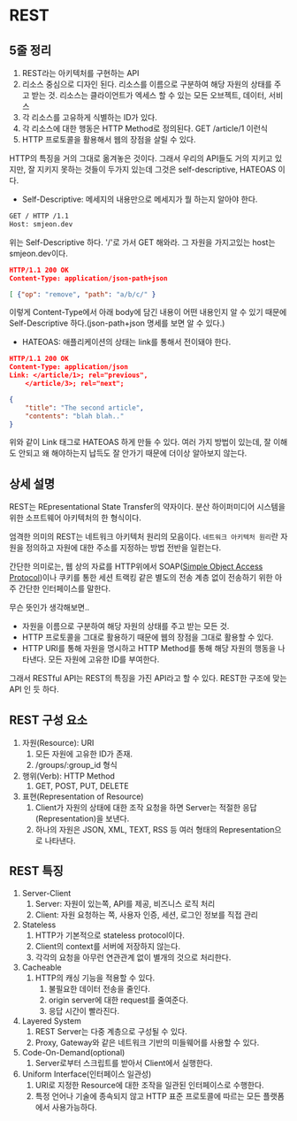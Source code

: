 # REST

## 5줄 정리

1. REST라는 아키텍처를 구현하는 API
2. 리소스 중심으로 디자인 된다. 리소스를 이름으로 구분하여 해당 자원의 상태를 주고 받는 것. 리소스는 클라이언트가 엑세스 할 수 있는 모든 오브젝트, 데이터, 서비스
3. 각 리소스를 고유하게 식별하는 ID가 있다.
4. 각 리소스에 대한 행동은 HTTP Method로 정의된다. GET /article/1 이런식
5. HTTP 프로토콜을 활용해서 웹의 장점을 살릴 수 있다.

HTTP의 특징을 거의 그대로 옮겨놓은 것이다. 그래서 우리의 API들도 거의 지키고 있지만, 잘 지키지 못하는 것들이 두가지 있는데 그것은 self-descriptive, HATEOAS 이다.

- Self-Descriptive: 메세지의 내용만으로 메세지가 뭘 하는지 알아야 한다.

```html
GET / HTTP /1.1
Host: smjeon.dev
```

위는 Self-Descriptive 하다. '/'로 가서 GET 해와라. 그 자원을 가지고있는 host는 smjeon.dev이다.

```json
HTTP/1.1 200 OK
Content-Type: application/json-path+json  

[ {"op": "remove", "path": "a/b/c/" }
```

이렇게 Content-Type에서 아래 body에 담긴 내용이 어떤 내용인지 알 수 있기 때문에 Self-Descriptive 하다.(json-path+json 명세를 보면 알 수 있다.)

- HATEOAS: 애플리케이션의 상태는 link를 통해서 전이돼야 한다.

```json
HTTP/1.1 200 OK
Content-Type: application/json
Link: </article/1>; rel="previous",
    </article/3>; rel="next";

{
    "title": "The second article",
    "contents": "blah blah.."
}
```

위와 같이 Link 태그로 HATEOAS 하게 만들 수 있다. 여러 가지 방법이 있는데, 잘 이해도 안되고 왜 해야하는지 납득도 잘 안가기 때문에 더이상 알아보지 않는다.

## 상세 설명

REST는 REpresentational State Transfer의 약자이다. 분산 하이퍼미디어 시스템을 위한 소프트웨어 아키텍처의 한 형식이다.

엄격한 의미의 REST는 네트워크 아키텍처 원리의 모음이다. `네트워크 아키텍처 원리`란 자원을 정의하고 자원에 대한 주소를 지정하는 방법 전반을 일컫는다.

간단한 의미로는, 웹 상의 자료를 HTTP위에서 SOAP([Simple Object Access Protocol](https://ko.wikipedia.org/wiki/SOAP))이나 쿠키를 통한 세션 트랙킹 같은 별도의 전송 계층 없이 전송하기 위한 아주 간단한 인터페이스를 말한다.

무슨 뜻인가 생각해보면..

- 자원을 이름으로 구분하여 해당 자원의 상태를 주고 받는 모든 것.
- HTTP 프로토콜을 그대로 활용하기 때문에 웹의 장점을 그대로 활용할 수 있다.
- HTTP URI를 통해 자원을 명시하고 HTTP Method를 통해 해당 자원의 행동을 나타낸다. 모든 자원에 고유한 ID를 부여한다.

그래서 RESTful API는 REST의 특징을 가진 API라고 할 수 있다. REST한 구조에 맞는 API 인 듯 하다.

## REST 구성 요소

1. 자원(Resource): URI
   1. 모든 자원에 고유한 ID가 존재.
   2. /groups/:group_id 형식
2. 행위(Verb): HTTP Method
   1. GET, POST, PUT, DELETE
3. 표현(Representation of Resource)
   1. Client가 자원의 상태에 대한 조작 요청을 하면 Server는 적절한 응답(Representation)을 보낸다.
   2. 하나의 자원은 JSON, XML, TEXT, RSS 등 여러 형태의 Representation으로 나타낸다.

## REST 특징

1. Server-Client
   1. Server: 자원이 있는쪽, API를 제공, 비즈니스 로직 처리
   2. Client: 자원 요청하는 쪽, 사용자 인증, 세션, 로그인 정보를 직접 관리
2. Stateless
   1. HTTP가 기본적으로 stateless protocol이다.
   2. Client의 context를 서버에 저장하지 않는다.
   3. 각각의 요청을 아무런 연관관계 없이 별개의 것으로 처리한다.
3. Cacheable
   1. HTTP의 캐싱 기능을 적용할 수 있다.
      1. 불필요한 데이터 전송을 줄인다.
      2. origin server에 대한 request를 줄여준다.
      3. 응답 시간이 빨라진다.
4. Layered System
   1. REST Server는 다중 계층으로 구성될 수 있다.
   2. Proxy, Gateway와 같은 네트워크 기반의 미들웨어를 사용할 수 있다.
5. Code-On-Demand(optional)
   1. Server로부터 스크립트를 받아서 Client에서 실행한다.
6. Uniform Interface(인터페이스 일관성)
   1. URI로 지정한 Resource에 대한 조작을 일관된 인터페이스로 수행한다.
   2. 특정 언어나 기술에 종속되지 않고 HTTP 표준 프로토콜에 따르는 모든 플랫폼에서 사용가능하다.
